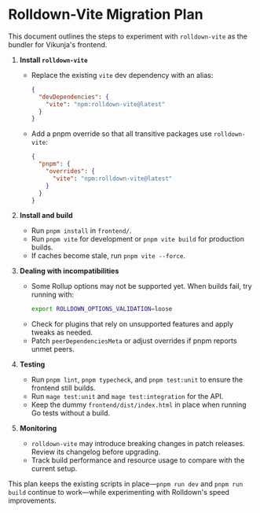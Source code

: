 # Rolldown-Vite Migration Plan

This document outlines the steps to experiment with `rolldown-vite` as the bundler for Vikunja's frontend.

1. **Install `rolldown-vite`**
   - Replace the existing `vite` dev dependency with an alias:
     ```json
     {
       "devDependencies": {
         "vite": "npm:rolldown-vite@latest"
       }
     }
     ```
   - Add a pnpm override so that all transitive packages use `rolldown-vite`:
     ```json
     {
       "pnpm": {
         "overrides": {
           "vite": "npm:rolldown-vite@latest"
         }
       }
     }
     ```

2. **Install and build**
   - Run `pnpm install` in `frontend/`.
   - Run `pnpm vite` for development or `pnpm vite build` for production builds.
   - If caches become stale, run `pnpm vite --force`.

3. **Dealing with incompatibilities**
   - Some Rollup options may not be supported yet. When builds fail, try running with:
     ```bash
     export ROLLDOWN_OPTIONS_VALIDATION=loose
     ```
   - Check for plugins that rely on unsupported features and apply tweaks as needed.
   - Patch `peerDependenciesMeta` or adjust overrides if pnpm reports unmet peers.

4. **Testing**
   - Run `pnpm lint`, `pnpm typecheck`, and `pnpm test:unit` to ensure the frontend still builds.
   - Run `mage test:unit` and `mage test:integration` for the API.
   - Keep the dummy `frontend/dist/index.html` in place when running Go tests without a build.

5. **Monitoring**
   - `rolldown-vite` may introduce breaking changes in patch releases. Review its changelog before upgrading.
   - Track build performance and resource usage to compare with the current setup.

This plan keeps the existing scripts in place—`pnpm run dev` and `pnpm run build` continue to work—while experimenting with Rolldown's speed improvements.
